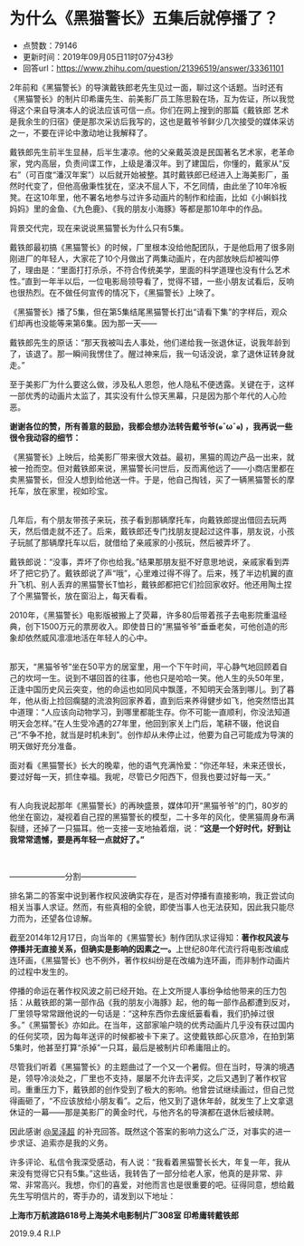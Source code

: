 # 为什么《黑猫警长》五集后就停播了？
- 点赞数：79146
- 更新时间：2019年09月05日11时07分43秒
- 回答url：https://www.zhihu.com/question/21396519/answer/33361101
<body>
 <p data-pid="9p1Og8_S">2年前和《黑猫警长》的导演戴铁郎老先生见过一面，聊过这个话题。当时还有《黑猫警长》的制片印希庸先生、前美影厂员工陈思毅在场，互为佐证，所以我觉得这个来自导演本人的说法应该可信一点。你们在网上搜到的那篇《戴铁郎 艺术是我余生的归宿》便是那次采访后我写的，这也是戴爷爷鲜少几次接受的媒体采访之一，不要在评论中激动地让我解释了。</p>
 <p data-pid="fRNsYq9o">戴铁郎先生前半生显赫，后半生凄凉。他的父亲戴英浪是民国著名艺术家，老革命家，党内高层，负责间谍工作，上级是潘汉年。到了建国后，你懂的，戴家从“反右”（可百度“潘汉年案”）以后就开始被整。其时戴铁郎已经进入上海美影厂，虽然时代变了，但他高傲秉性犹在，坚决不屈人下，不乞同情，由此坐了10年冷板凳。在这10年里，他不署名地参与过许多动画片的制作和绘画，比如《小蝌蚪找妈妈》里的金鱼、《九色鹿》、《我的朋友小海豚》等都是那10年中的作品。</p>
 <p data-pid="f5lSkMw8">背景交代完，现在来说说黑猫警长为什么只有5集。</p>
 <p data-pid="5TDcefde">戴铁郎最初搞《黑猫警长》的时候，厂里根本没给他配团队，于是他启用了很多刚刚进厂的年轻人，大家花了10个月做出了两集动画片，在内部放映后却被叫停了，理由是：“里面打打杀杀，不符合传统美学，里面的科学道理也没有什么艺术性。”直到一年半以后，一位电影局领导看了，觉得不错，一些小朋友试看后，反响也很热烈。在不做任何宣传的情况下，《黑猫警长》上映了。</p>
 <p data-pid="GszvcsHd">《黑猫警长》播了5集，但在第5集结尾黑猫警长打出“请看下集”的字样后，观众们却再也没能等来第6集。因为那一天——</p>
 <p data-pid="hyukXYQc">戴铁郎先生的原话：“那天我被叫去人事处，他们递给我一张退休证，说我年龄到了，该退了。那一瞬间我愣住了。醒过神来后，我一句话没说，拿了退休证转身就走。”</p>
 <p data-pid="ZgDtA_jt">至于美影厂为什么要这么做，涉及私人恩怨，他人隐私不便透露。关键在于，这样一部优秀的动画片太监了，其实没有什么惊天黑幕，只是因为那个年代的人心险恶。</p>
 <p data-pid="cSNwXwLX"><b>谢谢各位的赞，所有善意的鼓励，我都会想办法转告戴爷爷(๑¯ω¯๑) ，我再说一些很令我动容的细节：</b></p>
 <p data-pid="U7QTh9rr">《黑猫警长》上映后，给美影厂带来很大效益。最初，黑猫的周边产品一出来，就被一抢而空。但对戴铁郎来说，黑猫警长问世后，反而离他远了——小商店里都在卖黑猫警长，但没人想到给他送一件。于是，他自己掏钱，买了一辆黑猫警长的摩托车，放在家里，视如珍宝。<br><br></p>
 <p data-pid="eV8uUX7g">几年后，有个朋友带孩子来玩，孩子看到那辆摩托车，向戴铁郎提出借回去玩两天，然后借走就不还了。后来，戴铁郎还专门找朋友提起过这件事，朋友说，小孩子玩腻了那辆摩托车以后，就借给了亲戚家的小孩玩，然后被弄坏了。</p>
 <p data-pid="XW3gNbob">戴铁郎说：“没事，弄坏了你也给我。”结果那朋友挺不好意思地说，亲戚家看到弄坏了把它扔了。戴铁郎说了声“哦”，心里难过得不得了。后来，残了半边机翼的直升飞机、别人丢弃的黑猫警长T恤衫，戴铁郎都把它们捡回家收好。他还用陶土捏了个黑猫警长，放在窗沿上，每天看看。</p>
 <p data-pid="q4uxFCVk">2010年，《黑猫警长》电影版被搬上了荧幕，许多80后带着孩子去电影院重温经典，创下1500万元的票房收入。即使昔日的“黑猫爷爷”垂垂老矣，可他创造的形象却依然威风凛凛地活在年轻人的心中。</p>
 <p data-pid="8jam6zQS"><br>
  那天，“黑猫爷爷”坐在50平方的居室里，用一个下午时间，平心静气地回顾着自己的坎坷一生。说到不堪回首的往事，他也只是哈哈一笑。他人生的头50年里，正逢中国历史风云突变，他的命运也如同风中飘蓬，不知明天会落到哪儿。到了暮年，他从街上捡回瘸腿的流浪狗回家养着，直到后来养得健步如飞，他突然悟出其中道理：“人应该向动物学习，到哪里都能生存。你不可能一直顺利，你没法知道明天会怎样。”在人生受冷遇的27年里，他回到家关上门后，笔耕不辍，他说自己“不争不抢，就当是时机未到”。创作却从未停止过，他要为自己可能成为导演的明天做好充分准备。</p>
 <p data-pid="egS12B03">面对看《黑猫警长》长大的晚辈，他的语气充满怜爱：“你还年轻，未来还很长，要过好每一天，抓住幸福。我呢，尽管已夕阳西下，但我也要过好每一天。”<br><br></p>
 <p data-pid="AQIG0Ikn">有人向我说起那年《黑猫警长》的再映盛景，媒体叩开“黑猫爷爷”的门，80岁的他坐在窗边，凝视着自己捏的黑猫警长的模型，二十多年的风化，使黑猫周身布满裂缝，还掉了一只猫耳。他一支接一支地抽着烟，说：<b>“这是一个好时代，好到让我常常遗憾，要是再年轻一点就好了。”</b></p>
 <p class="ztext-empty-paragraph"><br></p>
 <p data-pid="_LLinr3n">———————分割———————</p>
 <p data-pid="qHbQ85iN">排名第二的答案中说到著作权风波确实存在，是否对停播有直接影响，我正尝试向相关当事人求证。然而，有些真相的全貌，即使当事人也无法获知，因此我只能尽力而为，还望各位谅解。</p>
 <p data-pid="E1qdlLc2">截至2014年12月17日，向当年的《黑猫警长》制作团队求证得知：<b>著作权风波与停播并无直接关系，但确实是影响的因素之一。</b>上世纪80年代流行将电影改编成连环画，《黑猫警长》也不例外，著作权纠纷是在改编为连环画，而非制作动画片的过程中发生的。</p>
 <p data-pid="HJjF6b1q">停播的命运在著作权风波之前已经开始。在上文所提人事纷争给他带来的压力包括：从戴铁郎的第一部作品《我的朋友小海豚》起，他的每一部作品都遭到反对，厂里领导常常跟他说的一句话是：“这种东西你去废纸篓看看，我们扔掉过很多。”《黑猫警长》亦如此。在当年，这部家喻户晓的优秀动画片几乎没有获过国内的任何奖项，因为每年送评的时候都被卡下来了。这使戴铁郎心灰意冷，在拍到第5集时，他甚至打算“杀掉”一只耳，最后是被制片印希庸阻止的。</p>
 <p data-pid="1oN2Vsoh">尽管我们听着《黑猫警长》的主题曲过了一个又一个暑假。但在当时，导演的境遇是，领导冷淡处之，厂里也不支持，屡屡不允许去评奖，之后又遇到了著作权官司。重重压力下，戴铁郎的创作受到了极大的影响。他曾尝试继续画过，但自己觉得画砸了，“不应该放给小朋友看”。之后，他又到了退休年龄，就发生了上文拿退休证的一幕——那是美影厂的黄金时代，与他齐名的导演都在退休后被续聘。</p>
 <p data-pid="PCo5ivjf">因此感谢 <a class="member_mention" href="https://www.zhihu.com/people/ef2f574c39291ff230768659cd5119b5" data-hash="ef2f574c39291ff230768659cd5119b5" data-hovercard="p$b$ef2f574c39291ff230768659cd5119b5">@吴泽超</a> 的补充回答。既然这个答案的影响力这么广泛，对事实的进一步求证、追索亦是我的义务。</p>
 <p data-pid="TvErbzkW">许多评论、私信令我深受感动，有人说：“我看着黑猫警长长大，年复一年，我从来没有觉得它只有5集。”这些话，我转告了一部分给老人家，他真的是非常、非常、非常高兴。我想，你们的喜爱，对他而言也是很重要的吧。征得同意，想给戴先生写明信片的，寄手办的，请发到以下地址：</p>
 <p data-pid="Tf2cyiNc"><b>上海市万航渡路618号上海美术电影制片厂308室 印希庸转戴铁郎</b></p>
 <p data-pid="E3L4j-EZ">2019.9.4 R.I.P</p>
</body>